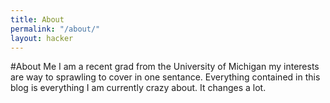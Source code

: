 ```yaml
---
title: About
permalink: "/about/"
layout: hacker
---
```


#About Me
I am a recent grad from the University of Michigan my interests are way to sprawling to cover in one sentance. Everything contained in this blog is everything I am currently crazy about. It changes a lot.
